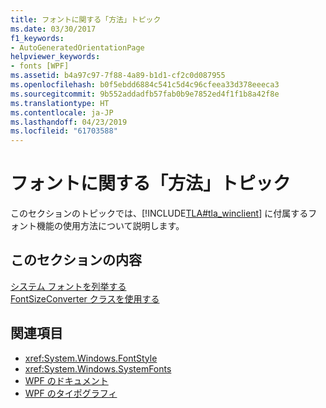 ```yaml
---
title: フォントに関する「方法」トピック
ms.date: 03/30/2017
f1_keywords:
- AutoGeneratedOrientationPage
helpviewer_keywords:
- fonts [WPF]
ms.assetid: b4a97c97-7f88-4a89-b1d1-cf2c0d087955
ms.openlocfilehash: b0f5ebdd6884c541c5d4c96cfeea33d378eeeca3
ms.sourcegitcommit: 9b552addadfb57fab0b9e7852ed4f1f1b8a42f8e
ms.translationtype: HT
ms.contentlocale: ja-JP
ms.lasthandoff: 04/23/2019
ms.locfileid: "61703588"
---
```

# <a name="fonts-how-to-topics"></a>フォントに関する「方法」トピック
このセクションのトピックでは、[!INCLUDE[TLA#tla_winclient](../../../../includes/tlasharptla-winclient-md.md)] に付属するフォント機能の使用方法について説明します。  
  
## <a name="in-this-section"></a>このセクションの内容  
 [システム フォントを列挙する](how-to-enumerate-system-fonts.md)  
 [FontSizeConverter クラスを使用する](how-to-use-the-fontsizeconverter-class.md)  
  
## <a name="see-also"></a>関連項目

- <xref:System.Windows.FontStyle>
- <xref:System.Windows.SystemFonts>
- [WPF のドキュメント](documents-in-wpf.md)
- [WPF のタイポグラフィ](typography-in-wpf.md)
